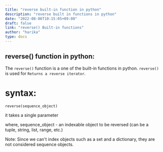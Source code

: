 ```yaml
---
title: "reverse built-in function in python"
description: "reverse built in functions in python"
date: "2022-08-06T10:15:05+09:00"
draft: false
link: "reverse() Built-in functions"
author: "harika"
type: docs
---
```


## reverse() function in python:
The `reverse()` function is a one of the built-in functions in python.
`reverse()` is used for `Returns a reverse iterator`.

# syntax:
```
reverse(sequence_object)
```
it takes a single parameter

where,
sequence_object - an indexable object to be reversed (can be a tuple, string, list, range, etc.)












Note: Since we can't index objects such as a set and a dictionary, they are not considered sequence objects. 


